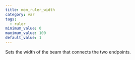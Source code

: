 ```yaml
---
title: mom_ruler_width
category: var
tags:
  - ruler
minimum_value: 0
maximum_value: 100
default_value: 1
---
```


Sets the width of the beam that connects the two endpoints.